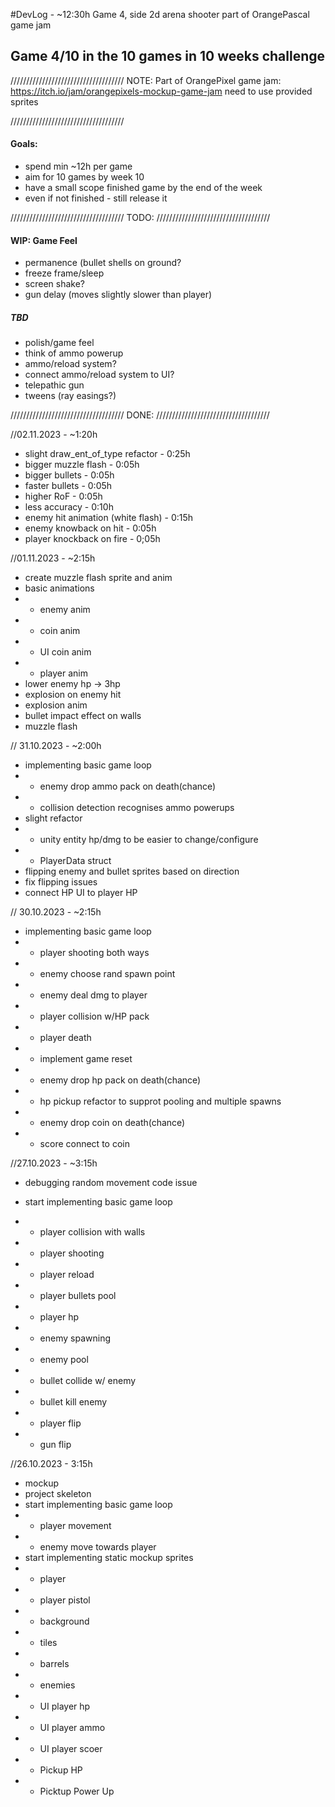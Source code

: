 #DevLog - ~12:30h
Game 4, side 2d arena shooter part of OrangePascal game jam

## Game 4/10 in the 10 games in 10 weeks challenge
////////////////////////////////////
              NOTE:
Part of OrangePixel game jam: https://itch.io/jam/orangepixels-mockup-game-jam
need to use provided sprites

////////////////////////////////////
#### Goals:
- spend min ~12h per game
- aim for 10 games by week 10 
- have a small scope finished game by the end of the week
- even if not finished - still release it

////////////////////////////////////
              TODO:
////////////////////////////////////

#### WIP: Game Feel
- permanence (bullet shells on ground?
- freeze frame/sleep
- screen shake?
- gun delay (moves slightly slower than player)


##### TBD
- polish/game feel
- think of ammo powerup
- ammo/reload system?
- connect ammo/reload system to UI?
- telepathic gun
- tweens (ray easings?)

////////////////////////////////////
              DONE:
////////////////////////////////////

//02.11.2023 - ~1:20h
- slight draw_ent_of_type refactor - 0:25h
- bigger muzzle flash - 0:05h
- bigger bullets - 0:05h
- faster bullets - 0:05h
- higher RoF - 0:05h
- less accuracy - 0:10h
- enemy hit animation (white flash) - 0:15h
- enemy knowback on hit - 0:05h
- player knockback on fire - 0;05h

//01.11.2023 - ~2:15h
- create muzzle flash sprite and anim
- basic animations
- - enemy anim
- - coin anim
- - UI coin anim
- - player anim
- lower enemy hp -> 3hp 
- explosion on enemy hit
- explosion anim
- bullet impact effect on walls
- muzzle flash

// 31.10.2023 - ~2:00h 
- implementing basic game loop
- - enemy drop ammo pack on death(chance)
- - collision detection recognises ammo powerups
- slight refactor
- - unity entity hp/dmg to be easier to change/configure
- - PlayerData struct
- flipping enemy and bullet sprites based on direction
- fix flipping issues
- connect HP UI to player HP

// 30.10.2023 - ~2:15h
- implementing basic game loop
- - player shooting both ways
- - enemy choose rand spawn point
- - enemy deal dmg to player
- - player collision w/HP pack
- - player death
- - implement game reset
- - enemy drop hp pack on death(chance)
- - hp pickup refactor to supprot pooling and multiple spawns
- - enemy drop coin on death(chance)
- - score connect to coin

//27.10.2023 - ~3:15h
- debugging random movement code issue

- start implementing basic game loop
- - player collision with walls
- - player shooting
- - player reload
- - player bullets pool
- - player hp
- - enemy spawning
- - enemy pool
- - bullet collide w/ enemy
- - bullet kill enemy
- - player flip
- - gun flip

//26.10.2023 - 3:15h
- mockup
- project skeleton
- start implementing basic game loop
- - player movement
- - enemy move towards player
- start implementing static mockup sprites
- - player
- - player pistol
- - background
- - tiles
- - barrels
- - enemies
- - UI player hp
- - UI player ammo
- - UI player scoer
- - Pickup HP
- - Picktup Power Up
